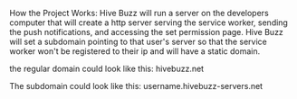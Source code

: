 How the Project Works:
Hive Buzz will run a server on the developers computer that will create a http server serving the service worker, sending the push notifications, and accessing the set permission page.
Hive Buzz will set a subdomain pointing to that user's server so that the service worker won't be registered to their ip and will have a static domain.

the regular domain could look like this:
hivebuzz.net

The subdomain could look like this:
username.hivebuzz-servers.net
